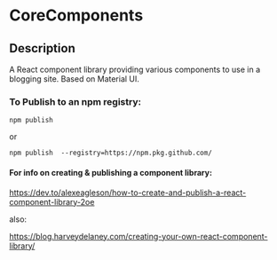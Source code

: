 # CoreComponents

## Description
A React component library providing various components to use in a blogging site. Based on Material UI.

### To Publish to an npm registry:
```shell
npm publish
```

or 

```
npm publish  --registry=https://npm.pkg.github.com/
```

#### For info on creating & publishing a component library:
https://dev.to/alexeagleson/how-to-create-and-publish-a-react-component-library-2oe

also:

https://blog.harveydelaney.com/creating-your-own-react-component-library/
